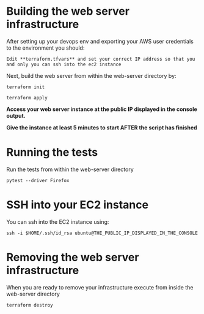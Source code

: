 # Building the web server infrastructure

After setting up your devops env and exporting your AWS user credentials to the environment you should:

``Edit **terraform.tfvars** and set your correct IP address so that you and only you can ssh into the ec2 instance``

Next, build the web server from within the web-server directory by:

``terraform init``

``terraform apply``

**Access your web server instance at the public IP displayed in the console output.**

**Give the instance at least 5 minutes to start AFTER the script has finished**

# Running the tests

Run the tests from within the web-server directory

``pytest --driver Firefox``

# SSH into your EC2 instance

You can ssh into the EC2 instance using:

``ssh -i $HOME/.ssh/id_rsa ubuntu@THE_PUBLIC_IP_DISPLAYED_IN_THE_CONSOLE``

# Removing the web server infrastructure

When you are ready to remove your infrastructure execute from inside the web-server directory

``terraform destroy``
